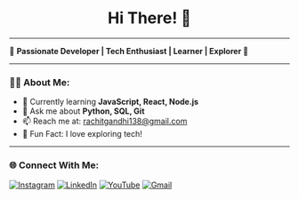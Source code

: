 <h1 align="center">Hi There! 👋</h1>

---

🚀 **Passionate Developer | Tech Enthusiast | Learner | Explorer 🌟**

---

### 🧑‍💻 About Me:

- 🌱 Currently learning **JavaScript, React, Node.js**
- 💬 Ask me about **Python, SQL, Git**
- 📫 Reach me at: rachitgandhi138@gmail.com
- 🎵 Fun Fact: I love exploring tech!

---

### 🌐 Connect With Me:

[![Instagram](https://img.shields.io/badge/Instagram-E4405F?style=for-the-badge&logo=instagram&logoColor=white)](https://instagram.com/)
[![LinkedIn](https://img.shields.io/badge/LinkedIn-0077B5?style=for-the-badge&logo=linkedin&logoColor=white)](https://linkedin.com/)
[![YouTube](https://img.shields.io/badge/YouTube-FF0000?style=for-the-badge&logo=youtube&logoColor=white)](https://youtube.com/)
[![Gmail](https://img.shields.io/badge/Gmail-D14836?style=for-the-badge&logo=gmail&logoColor=white)](mailto:rachitgandhi13@gmail.com)

